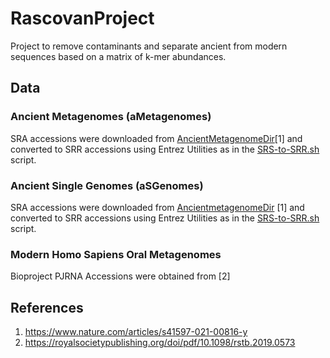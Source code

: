 # RascovanProject
Project to remove contaminants and separate ancient from modern sequences based on a matrix of k-mer abundances.
## Data
### Ancient Metagenomes (aMetagenomes)
SRA accessions were downloaded from [AncientMetagenomeDir](https://github.com/SPAAM-community/AncientMetagenomeDir/blob/master/ancientmetagenome-hostassociated/ancientmetagenome-hostassociated.tsv)[1] and converted to SRR accessions using Entrez Utilities as in the [SRS-to-SRR.sh](Scripts/SRS-to-SRR.sh) script.
### Ancient Single Genomes (aSGenomes)
SRA accessions were downloaded from [AncientmetagenomeDir](https://github.com/SPAAM-community/AncientMetagenomeDir/blob/master/ancientsinglegenome-hostassociated/ancientsinglegenome-hostassociated.tsv) [1] and converted to SRR accessions using Entrez Utilities as in the [SRS-to-SRR.sh](Scripts/SRS-to-SRR.sh) script.
### Modern Homo Sapiens Oral Metagenomes
Bioproject PJRNA Accessions were obtained from [2]


## References
1) https://www.nature.com/articles/s41597-021-00816-y
2) https://royalsocietypublishing.org/doi/pdf/10.1098/rstb.2019.0573
